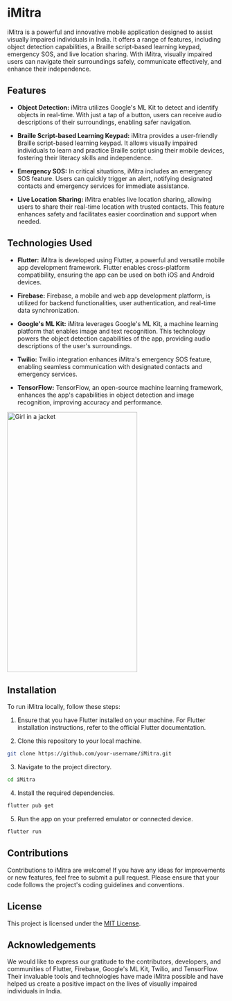 # iMitra

iMitra is a powerful and innovative mobile application designed to assist visually impaired individuals in India. It offers a range of features, including object detection capabilities, a Braille script-based learning keypad, emergency SOS, and live location sharing. With iMitra, visually impaired users can navigate their surroundings safely, communicate effectively, and enhance their independence.

## Features

- **Object Detection:** iMitra utilizes Google's ML Kit to detect and identify objects in real-time. With just a tap of a button, users can receive audio descriptions of their surroundings, enabling safer navigation.

- **Braille Script-based Learning Keypad:** iMitra provides a user-friendly Braille script-based learning keypad. It allows visually impaired individuals to learn and practice Braille script using their mobile devices, fostering their literacy skills and independence.

- **Emergency SOS:** In critical situations, iMitra includes an emergency SOS feature. Users can quickly trigger an alert, notifying designated contacts and emergency services for immediate assistance.

- **Live Location Sharing:** iMitra enables live location sharing, allowing users to share their real-time location with trusted contacts. This feature enhances safety and facilitates easier coordination and support when needed.

## Technologies Used

- **Flutter:** iMitra is developed using Flutter, a powerful and versatile mobile app development framework. Flutter enables cross-platform compatibility, ensuring the app can be used on both iOS and Android devices.

- **Firebase:** Firebase, a mobile and web app development platform, is utilized for backend functionalities, user authentication, and real-time data synchronization.

- **Google's ML Kit:** iMitra leverages Google's ML Kit, a machine learning platform that enables image and text recognition. This technology powers the object detection capabilities of the app, providing audio descriptions of the user's surroundings.

- **Twilio:** Twilio integration enhances iMitra's emergency SOS feature, enabling seamless communication with designated contacts and emergency services.

- **TensorFlow:** TensorFlow, an open-source machine learning framework, enhances the app's capabilities in object detection and image recognition, improving accuracy and performance.


<!--  ![splash](https://github.com/Greatversion/iMitra/assets/105535211/6d642365-7b1b-4cea-b213-c551465445b8)
![login](https://github.com/Greatversion/iMitra/assets/105535211/ed7d0b29-df7c-470d-addb-2a1871c11bf5)
![home](https://github.com/Greatversion/iMitra/assets/105535211/40d70368-113f-437e-abbe-21e068601d33)
![braille](https://github.com/Greatversion/iMitra/assets/105535211/a3c94ed6-a54c-4793-9a53-82380b3ee8d0)
![obj2](https://github.com/Greatversion/iMitra/assets/105535211/100b2839-54b5-4021-b264-609e849895c4)
![obj](https://github.com/Greatversion/iMitra/assets/105535211/01bb0e95-99c3-4415-ba50-c1950b4508e4)
![msg](https://github.com/Greatversion/iMitra/assets/105535211/eea3a569-b48a-49cf-87b4-51439da6b246) -->
<img src="https://github.com/Greatversion/iMitra/assets/105535211/6d642365-7b1b-4cea-b213-c551465445b8" alt="Girl in a jacket" width="300" height="600">



## Installation

To run iMitra locally, follow these steps:

1. Ensure that you have Flutter installed on your machine. For Flutter installation instructions, refer to the official Flutter documentation.

2. Clone this repository to your local machine.

```bash
git clone https://github.com/your-username/iMitra.git
```

3. Navigate to the project directory.

```bash
cd iMitra
```

4. Install the required dependencies.

```bash
flutter pub get
```

5. Run the app on your preferred emulator or connected device.

```bash
flutter run
```

## Contributions

Contributions to iMitra are welcome! If you have any ideas for improvements or new features, feel free to submit a pull request. Please ensure that your code follows the project's coding guidelines and conventions.

## License

This project is licensed under the [MIT License](LICENSE).

## Acknowledgements

We would like to express our gratitude to the contributors, developers, and communities of Flutter, Firebase, Google's ML Kit, Twilio, and TensorFlow. Their invaluable tools and technologies have made iMitra possible and have helped us create a positive impact on the lives of visually impaired individuals in India.
